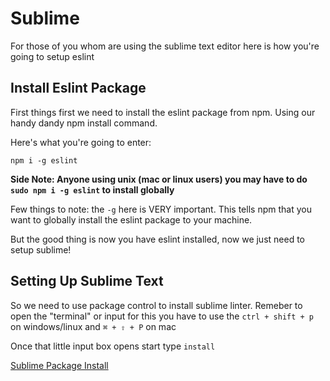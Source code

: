 # Sublime

For those of you whom are using the sublime text editor here is how you're going to setup eslint

## Install Eslint Package

First things first we need to install the eslint package from npm. Using our handy dandy npm install command.

Here's what you're going to enter:

`npm i -g eslint`

**Side Note: Anyone using unix (mac or linux users) you may have to do `sudo npm i -g eslint` to install globally**

Few things to note: the `-g` here is VERY important. This tells npm that you want to globally install the eslint package to your machine.

But the good thing is now you have eslint installed, now we just need to setup sublime!

## Setting Up Sublime Text

So we need to use package control to install sublime linter. Remeber to open the "terminal" or input for this you have to use the `ctrl + shift + p` on windows/linux and `⌘ + ⇧ + P` on mac

Once that little input box opens start type `install`

[Sublime Package Install](imgs/sublime-install.png)

